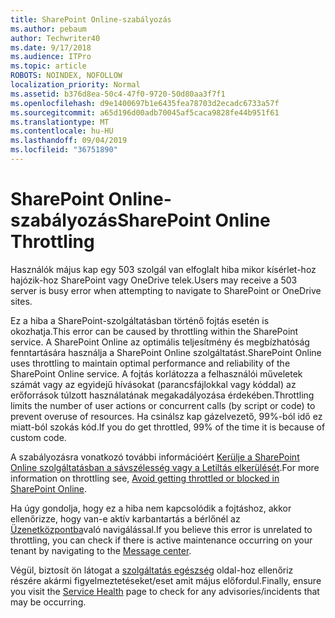 ```yaml
---
title: SharePoint Online-szabályozás
ms.author: pebaum
author: Techwriter40
ms.date: 9/17/2018
ms.audience: ITPro
ms.topic: article
ROBOTS: NOINDEX, NOFOLLOW
localization_priority: Normal
ms.assetid: b376d8ea-50c4-47f0-9720-50d80aa3f7f1
ms.openlocfilehash: d9e1400697b1e6435fea78703d2ecadc6733a57f
ms.sourcegitcommit: a65d196d00adb70045af5caca9828fe44b951f61
ms.translationtype: MT
ms.contentlocale: hu-HU
ms.lasthandoff: 09/04/2019
ms.locfileid: "36751890"
---
```

# <a name="sharepoint-online-throttling"></a><span data-ttu-id="176e1-102">SharePoint Online-szabályozás</span><span class="sxs-lookup"><span data-stu-id="176e1-102">SharePoint Online Throttling</span></span>

<span data-ttu-id="176e1-103">Használók május kap egy 503 szolgál van elfoglalt hiba mikor kísérlet-hoz hajózik-hoz SharePoint vagy OneDrive telek.</span><span class="sxs-lookup"><span data-stu-id="176e1-103">Users may receive a 503 server is busy error when attempting to navigate to SharePoint or OneDrive sites.</span></span> 

<span data-ttu-id="176e1-104">Ez a hiba a SharePoint-szolgáltatásban történő fojtás esetén is okozhatja.</span><span class="sxs-lookup"><span data-stu-id="176e1-104">This error can be caused by throttling within the SharePoint service.</span></span> <span data-ttu-id="176e1-105">A SharePoint Online az optimális teljesítmény és megbízhatóság fenntartására használja a SharePoint Online szolgáltatást.</span><span class="sxs-lookup"><span data-stu-id="176e1-105">SharePoint Online uses throttling to maintain optimal performance and reliability of the SharePoint Online service.</span></span> <span data-ttu-id="176e1-106">A fojtás korlátozza a felhasználói műveletek számát vagy az egyidejű hívásokat (parancsfájlokkal vagy kóddal) az erőforrások túlzott használatának megakadályozása érdekében.</span><span class="sxs-lookup"><span data-stu-id="176e1-106">Throttling limits the number of user actions or concurrent calls (by script or code) to prevent overuse of resources.</span></span> <span data-ttu-id="176e1-107">Ha csinálsz kap gázelvezető, 99%-ból idő ez miatt-ból szokás kód.</span><span class="sxs-lookup"><span data-stu-id="176e1-107">If you do get throttled, 99% of the time it is because of custom code.</span></span>

<span data-ttu-id="176e1-108">A szabályozásra vonatkozó további információért [Kerülje a SharePoint Online szolgáltatásban a sávszélesség vagy a Letiltás elkerülését](https://docs.microsoft.com/sharepoint/dev/general-development/how-to-avoid-getting-throttled-or-blocked-in-sharepoint-online).</span><span class="sxs-lookup"><span data-stu-id="176e1-108">For more information on throttling see, [Avoid getting throttled or blocked in SharePoint Online](https://docs.microsoft.com/sharepoint/dev/general-development/how-to-avoid-getting-throttled-or-blocked-in-sharepoint-online).</span></span>

<span data-ttu-id="176e1-109">Ha úgy gondolja, hogy ez a hiba nem kapcsolódik a fojtáshoz, akkor ellenőrizze, hogy van-e aktív karbantartás a bérlőnél az [Üzenetközpontba](https://portal.office.com/adminportal/home#/MessageCenter)való navigálással.</span><span class="sxs-lookup"><span data-stu-id="176e1-109">If you believe this error is unrelated to throttling, you can check if there is active maintenance occurring on your tenant by navigating to the [Message center](https://portal.office.com/adminportal/home#/MessageCenter).</span></span>

 <span data-ttu-id="176e1-110">Végül, biztosít ön látogat a [szolgáltatás egészség](https://portal.office.com/adminportal/home#/servicehealth) oldal-hoz ellenőriz részére akármi figyelmeztetéseket/eset amit május előfordul.</span><span class="sxs-lookup"><span data-stu-id="176e1-110">Finally, ensure you visit the [Service Health](https://portal.office.com/adminportal/home#/servicehealth) page to check for any advisories/incidents that may be occurring.</span></span>

